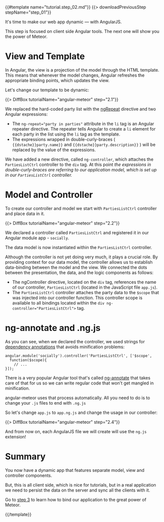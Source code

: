 {{#template name="tutorial.step_02.md"}}
{{> downloadPreviousStep stepName="step_01"}}

It's time to make our web app dynamic — with AngularJS.

This step is focused on client side Angular tools. The next one will show you the power of Meteor.

# View and Template

In Angular, the view is a projection of the model through the HTML template. This means that whenever the model changes, Angular refreshes the appropriate binding points, which updates the view.

Let's change our template to be dynamic:

{{> DiffBox tutorialName="angular-meteor" step="2.1"}}

We replaced the hard-coded party list with the [ngRepeat](https://docs.angularjs.org/api/ng/directive/ngRepeat) directive and two Angular expressions:

* The `ng-repeat="party in parties"` attribute in the `li` tag is an Angular repeater directive. The repeater tells Angular to create a `li` element for each party in the list using the `li` tag as the template.
* The expressions wrapped in double-curly-braces ( `{{dstache}}party.name}}` and `{{dstache}}party.description}}` ) will be replaced by the value of the expressions.

We have added a new directive, called `ng-controller`, which attaches the `PartiesListCtrl` controller to the `div` tag. At this point *the expressions in double-curly-braces are referring to our application model, which is set up in our `PartiesListCtrl` controller.*


# Model and Controller

To create our controller and model we start with `PartiesListCtrl` controller and place data in it.

{{> DiffBox tutorialName="angular-meteor" step="2.2"}}

We declared a controller called `PartiesListCtrl` and registered it in our Angular module app - `socially`.

The data model is now instantiated within the `PartiesListCtrl` controller.

Although the controller is not yet doing very much, it plays a crucial role. By providing context for our data model, the controller allows us to establish data-binding between the model and the view. We connected the dots between the presentation, the data, and the logic components as follows:

* The ngController directive, located on the `div` tag, references the name of our controller, `PartiesListCtrl` (located in the JavaScript file `app.js`).
* The `PartiesListCtrl` controller attaches the party data to the `$scope` that was injected into our controller function. This controller scope is available to all bindings located within the `div ng-controller="PartiesListCtrl">` tag.

# ng-annotate and .ng.js

As you can see, when we declared the controller, we used strings for [dependency annotations](https://docs.angularjs.org/guide/di#dependency-annotation) that avoids minification problems:

    angular.module('socially').controller('PartiesListCtrl', ['$scope',
      function($scope){
        // ...
    }]);

There is a very popular Angular tool that's called [ng-annotate](https://github.com/olov/ng-annotate) that takes care of that for us so we can write regular code that won't get mangled in minification.

angular-meteor uses that process automatically. All you need to do is to change your `.js` files to end with `.ng.js`

So let's change `app.js` to `app.ng.js` and change the usage in our controller:

{{> DiffBox tutorialName="angular-meteor" step="2.4"}}

And from now on, each AngularJS file we will create will use the `ng.js` extension!

# Summary

You now have a dynamic app that features separate model, view and controller components.

But, this is all client side, which is nice for tutorials, but in a real application we need to persist the data on the server and sync all the clients with it.

Go to [step 3](/tutorial/step_03) to learn how to bind our application to the great power of Meteor.

{{/template}}
